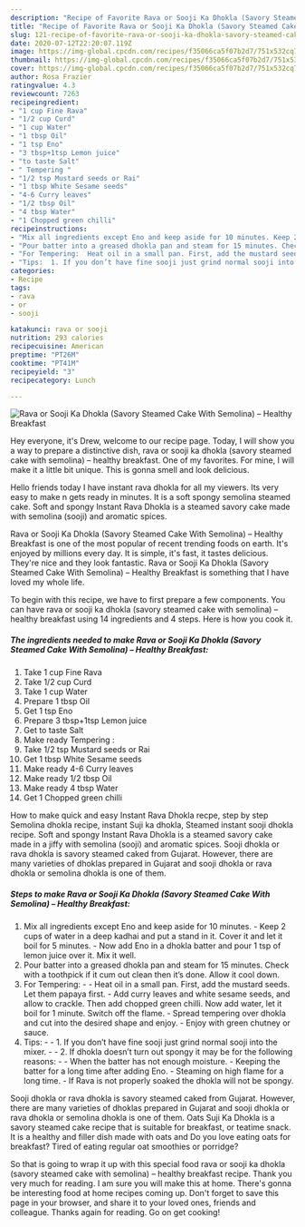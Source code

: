 ```yaml
---
description: "Recipe of Favorite Rava or Sooji Ka Dhokla (Savory Steamed Cake With Semolina) – Healthy Breakfast"
title: "Recipe of Favorite Rava or Sooji Ka Dhokla (Savory Steamed Cake With Semolina) – Healthy Breakfast"
slug: 121-recipe-of-favorite-rava-or-sooji-ka-dhokla-savory-steamed-cake-with-semolina-healthy-breakfast
date: 2020-07-12T22:20:07.119Z
image: https://img-global.cpcdn.com/recipes/f35066ca5f07b2d7/751x532cq70/rava-or-sooji-ka-dhokla-savory-steamed-cake-with-semolina-healthy-breakfast-recipe-main-photo.jpg
thumbnail: https://img-global.cpcdn.com/recipes/f35066ca5f07b2d7/751x532cq70/rava-or-sooji-ka-dhokla-savory-steamed-cake-with-semolina-healthy-breakfast-recipe-main-photo.jpg
cover: https://img-global.cpcdn.com/recipes/f35066ca5f07b2d7/751x532cq70/rava-or-sooji-ka-dhokla-savory-steamed-cake-with-semolina-healthy-breakfast-recipe-main-photo.jpg
author: Rosa Frazier
ratingvalue: 4.3
reviewcount: 7263
recipeingredient:
- "1 cup Fine Rava"
- "1/2 cup Curd"
- "1 cup Water"
- "1 tbsp Oil"
- "1 tsp Eno"
- "3 tbsp+1tsp Lemon juice"
- "to taste Salt"
- " Tempering "
- "1/2 tsp Mustard seeds or Rai"
- "1 tbsp White Sesame seeds"
- "4-6 Curry leaves"
- "1/2 tbsp Oil"
- "4 tbsp Water"
- "1 Chopped green chilli"
recipeinstructions:
- "Mix all ingredients except Eno and keep aside for 10 minutes. Keep 2 cups of water in a deep kadhai and put a stand in it. Cover it and let it boil for 5 minutes. Now add Eno in a dhokla batter and pour 1 tsp of lemon juice over it. Mix it well."
- "Pour batter into a greased dhokla pan and steam for 15 minutes. Check with a toothpick if it cum out clean then it’s done. Allow it cool down."
- "For Tempering:  Heat oil in a small pan. First, add the mustard seeds. Let them papaya first. Add curry leaves and white sesame seeds, and allow to crackle. Then add chopped green chilli. Now add water, let it boil for 1 minute. Switch off the flame. Spread tempering over dhokla and cut into the desired shape and enjoy. Enjoy with green chutney or sauce."
- "Tips:  1. If you don’t have fine sooji just grind normal sooji into the mixer.  2. If dhokla doesn’t turn out spongy it may be for the following reasons:  When the batter has not enough moisture. Keeping the batter for a long time after adding Eno. Steaming on high flame for a long time. If Rava is not properly soaked the dhokla will not be spongy."
categories:
- Recipe
tags:
- rava
- or
- sooji

katakunci: rava or sooji 
nutrition: 293 calories
recipecuisine: American
preptime: "PT26M"
cooktime: "PT41M"
recipeyield: "3"
recipecategory: Lunch

---
```



![Rava or Sooji Ka Dhokla (Savory Steamed Cake With Semolina) – Healthy Breakfast](https://img-global.cpcdn.com/recipes/f35066ca5f07b2d7/751x532cq70/rava-or-sooji-ka-dhokla-savory-steamed-cake-with-semolina-healthy-breakfast-recipe-main-photo.jpg)

Hey everyone, it's Drew, welcome to our recipe page. Today, I will show you a way to prepare a distinctive dish, rava or sooji ka dhokla (savory steamed cake with semolina) – healthy breakfast. One of my favorites. For mine, I will make it a little bit unique. This is gonna smell and look delicious.

Hello friends today I have instant rava dhokla for all my viewers. Its very easy to make n gets ready in minutes. It is a soft spongy semolina steamed cake. Soft and spongy Instant Rava Dhokla is a steamed savory cake made with semolina (sooji) and aromatic spices.

Rava or Sooji Ka Dhokla (Savory Steamed Cake With Semolina) – Healthy Breakfast is one of the most popular of recent trending foods on earth. It's enjoyed by millions every day. It is simple, it's fast, it tastes delicious. They're nice and they look fantastic. Rava or Sooji Ka Dhokla (Savory Steamed Cake With Semolina) – Healthy Breakfast is something that I have loved my whole life.


To begin with this recipe, we have to first prepare a few components. You can have rava or sooji ka dhokla (savory steamed cake with semolina) – healthy breakfast using 14 ingredients and 4 steps. Here is how you cook it.

<!--inarticleads1-->

##### The ingredients needed to make Rava or Sooji Ka Dhokla (Savory Steamed Cake With Semolina) – Healthy Breakfast:

1. Take 1 cup Fine Rava
1. Take 1/2 cup Curd
1. Take 1 cup Water
1. Prepare 1 tbsp Oil
1. Get 1 tsp Eno
1. Prepare 3 tbsp+1tsp Lemon juice
1. Get to taste Salt
1. Make ready  Tempering :
1. Take 1/2 tsp Mustard seeds or Rai
1. Get 1 tbsp White Sesame seeds
1. Make ready 4-6 Curry leaves
1. Make ready 1/2 tbsp Oil
1. Make ready 4 tbsp Water
1. Get 1 Chopped green chilli


How to make quick and easy Instant Rava Dhokla recpe, step by step Semolina dhokla recipe, instant Suji ka dhokla, Steamed instant sooji dhokla recipe. Soft and spongy Instant Rava Dhokla is a steamed savory cake made in a jiffy with semolina (sooji) and aromatic spices. Sooji dhokla or rava dhokla is savory steamed caked from Gujarat. However, there are many varieties of dhoklas prepared in Gujarat and sooji dhokla or rava dhokla or semolina dhokla is one of them. 

<!--inarticleads2-->

##### Steps to make Rava or Sooji Ka Dhokla (Savory Steamed Cake With Semolina) – Healthy Breakfast:

1. Mix all ingredients except Eno and keep aside for 10 minutes. - Keep 2 cups of water in a deep kadhai and put a stand in it. Cover it and let it boil for 5 minutes. - Now add Eno in a dhokla batter and pour 1 tsp of lemon juice over it. Mix it well.
1. Pour batter into a greased dhokla pan and steam for 15 minutes. Check with a toothpick if it cum out clean then it’s done. Allow it cool down.
1. For Tempering: -  - Heat oil in a small pan. First, add the mustard seeds. Let them papaya first. - Add curry leaves and white sesame seeds, and allow to crackle. Then add chopped green chilli. Now add water, let it boil for 1 minute. Switch off the flame. - Spread tempering over dhokla and cut into the desired shape and enjoy. - Enjoy with green chutney or sauce.
1. Tips: -  - 1. If you don’t have fine sooji just grind normal sooji into the mixer. -  - 2. If dhokla doesn’t turn out spongy it may be for the following reasons: -  - When the batter has not enough moisture. - Keeping the batter for a long time after adding Eno. - Steaming on high flame for a long time. - If Rava is not properly soaked the dhokla will not be spongy.


Sooji dhokla or rava dhokla is savory steamed caked from Gujarat. However, there are many varieties of dhoklas prepared in Gujarat and sooji dhokla or rava dhokla or semolina dhokla is one of them. Oats Suji Ka Dhokla is a savory steamed cake recipe that is suitable for breakfast, or teatime snack. It is a healthy and filler dish made with oats and Do you love eating oats for breakfast? Tired of eating regular oat smoothies or porridge? 

So that is going to wrap it up with this special food rava or sooji ka dhokla (savory steamed cake with semolina) – healthy breakfast recipe. Thank you very much for reading. I am sure you will make this at home. There's gonna be interesting food at home recipes coming up. Don't forget to save this page in your browser, and share it to your loved ones, friends and colleague. Thanks again for reading. Go on get cooking!

